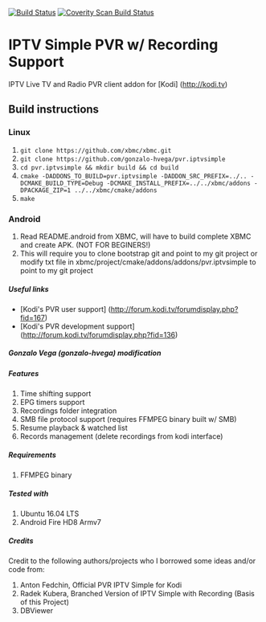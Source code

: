 [![Build Status](https://travis-ci.org/kodi-pvr/pvr.iptvsimple.svg?branch=master)](https://travis-ci.org/kodi-pvr/pvr.iptvsimple)
[![Coverity Scan Build Status](https://scan.coverity.com/projects/5120/badge.svg)](https://scan.coverity.com/projects/5120)

# IPTV Simple PVR w/ Recording Support
IPTV Live TV and Radio PVR client addon for [Kodi] (http://kodi.tv)

## Build instructions

### Linux

1. `git clone https://github.com/xbmc/xbmc.git`
2. `git clone https://github.com/gonzalo-hvega/pvr.iptvsimple`
3. `cd pvr.iptvsimple && mkdir build && cd build`
4. `cmake -DADDONS_TO_BUILD=pvr.iptvsimple -DADDON_SRC_PREFIX=../.. -DCMAKE_BUILD_TYPE=Debug -DCMAKE_INSTALL_PREFIX=../../xbmc/addons -DPACKAGE_ZIP=1 ../../xbmc/cmake/addons`
5. `make`

### Android

1. Read README.android from XBMC, will have to build complete XBMC and create APK. (NOT FOR BEGINERS!)
2. This will require you to clone bootstrap git and point to my git project or modify txt file in xbmc/project/cmake/addons/addons/pvr.iptvsimple to point to my git project

##### Useful links

* [Kodi's PVR user support] (http://forum.kodi.tv/forumdisplay.php?fid=167)
* [Kodi's PVR development support] (http://forum.kodi.tv/forumdisplay.php?fid=136)

##### Gonzalo Vega (gonzalo-hvega) modification

##### Features
1. Time shifting support
2. EPG timers support
3. Recordings folder integration
4. SMB file protocol support (requires FFMPEG binary built w/ SMB)
5. Resume playback & watched list
6. Records management (delete recordings from kodi interface)

##### Requirements
1. FFMPEG binary

##### Tested with
1. Ubuntu 16.04 LTS
2. Android Fire HD8 Armv7

##### Credits
Credit to the following authors/projects who I borrowed some ideas and/or code from:
1. Anton Fedchin, Official PVR IPTV Simple for Kodi
2. Radek Kubera, Branched Version of IPTV Simple with Recording (Basis of this Project)
3. DBViewer

